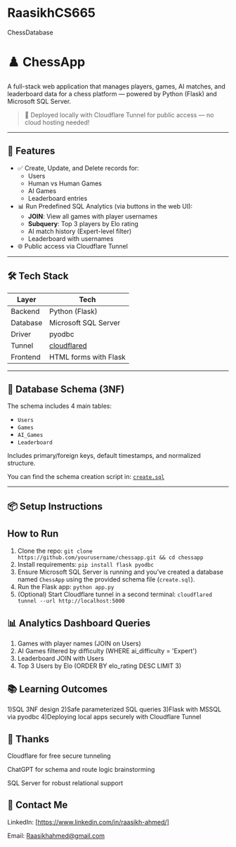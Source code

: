 # RaasikhCS665
ChessDatabase
# ♟️ ChessApp

A full-stack web application that manages players, games, AI matches, and leaderboard data for a chess platform — powered by Python (Flask) and Microsoft SQL Server.

> 🔌 Deployed locally with Cloudflare Tunnel for public access — no cloud hosting needed!

---

## 🚀 Features

- ✅ Create, Update, and Delete records for:
  - Users
  - Human vs Human Games
  - AI Games
  - Leaderboard entries
- 📊 Run Predefined SQL Analytics (via buttons in the web UI):
  - **JOIN**: View all games with player usernames
  - **Subquery**: Top 3 players by Elo rating
  - AI match history (Expert-level filter)
  - Leaderboard with usernames
- 🌐 Public access via Cloudflare Tunnel

---

## 🛠️ Tech Stack

| Layer        | Tech                        |
|--------------|-----------------------------|
| Backend      | Python (Flask)              |
| Database     | Microsoft SQL Server        |
| Driver       | pyodbc                      |
| Tunnel       | [cloudflared](https://developers.cloudflare.com/cloudflare-one/connections/connect-apps/) |
| Frontend     | HTML forms with Flask       |

---

## 🧱 Database Schema (3NF)

The schema includes 4 main tables:

- `Users`
- `Games`
- `AI_Games`
- `Leaderboard`

Includes primary/foreign keys, default timestamps, and normalized structure.

You can find the schema creation script in: [`create.sql`](./create.sql)

---

## 📦 Setup Instructions

##  How to Run 

1. Clone the repo: `git clone https://github.com/yourusername/chessapp.git && cd chessapp`
2. Install requirements: `pip install flask pyodbc`
3. Ensure Microsoft SQL Server is running and you’ve created a database named `ChessApp` using the provided schema file (`create.sql`).
4. Run the Flask app: `python app.py`
5. (Optional) Start Cloudflare tunnel in a second terminal: `cloudflared tunnel --url http://localhost:5000`

## 📊 Analytics Dashboard Queries 

1) Games with player names (JOIN on Users)
2) AI Games filtered by difficulty (WHERE ai_difficulty = 'Expert')
3) Leaderboard JOIN with Users
4) Top 3 Users by Elo (ORDER BY elo_rating DESC LIMIT 3)

## 📚 Learning Outcomes 

1)SQL 3NF design 
2)Safe parameterized SQL queries 
3)Flask with MSSQL via pyodbc 
4)Deploying local apps securely with Cloudflare Tunnel


## 🙌 Thanks 

Cloudflare for free secure tunneling 

ChatGPT for schema and route logic brainstorming 

SQL Server for robust relational support

## 👋 Contact Me

LinkedIn: [https://www.linkedin.com/in/raasikh-ahmed/]

Email: Raasikhahmed@gmail.com
